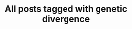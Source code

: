 ---
layout: tag
title: "All posts tagged with genetic divergence"
permalink: /weblog/tags/genetic-divergence/
taxonomy: genetic divergence
---